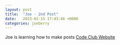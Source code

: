 ```yaml
---
layout: post
title:  "Joe - 2nd Post"
date:   2023-02-15 17:43:46 +0000
categories: joeberry
---
```

Joe is learning how to make posts
[Code Club Website](https://lichfield-code-club.github.io/)
